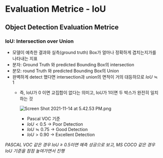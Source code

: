 # Evaluation Metrice - IoU

## Object Detection Evaluation Metrice

### IoU: Intersection over Union

- 모델이 예측한 결과와 실측(ground truth) Box가 얼마나 정확하게 겹치는지가를 나타내는 지표
- 분자: Ground Truth 와 predicted Bounding Box의 intersection
- 분모: round Truth 와 predicted Bounding Box의 Union
- 완벽하게 detect 했다면 intersection과 union의 면적이 거의 대등하므로 $IoU \fallingdotseq 1$
    - 즉, IoU가 0 이면 교집합이 없다는 의미고, IoU가 1이면 두 박스가 완전히 일치하는 것
        
        ![Screen Shot 2021-11-14 at 5.42.53 PM.png](Evaluation%20Metrice%20-%20IoU%20fd7f73181c58418988bec4d7c4b3120d/Screen_Shot_2021-11-14_at_5.42.53_PM.png)
        
        - Pascal VOC 기준
        - $IoU < 0.5$  → Poor Detection
        - $IoU \fallingdotseq 0.75$ → Good Detection
        - $IoU > 0.90$  → Excellent Detection

*PASCAL VOC 같은 경우 IoU ≥ 0.5이면 예측 성공으로 보고, MS COCO 같은 경우 IoU 기준을 점점 높여가면서 진행*